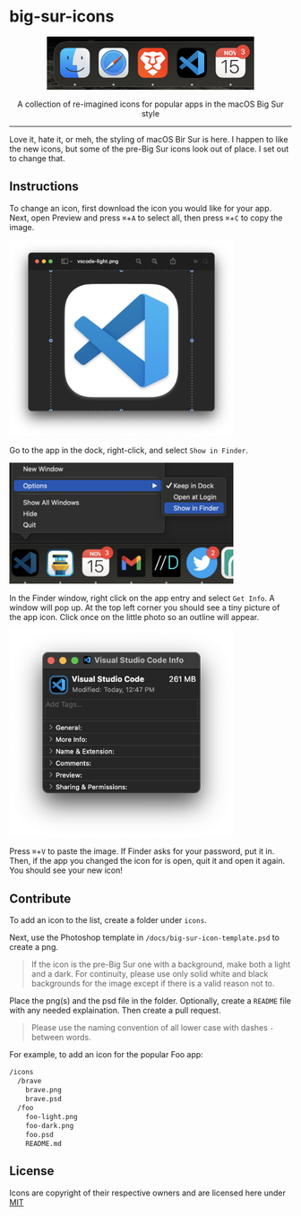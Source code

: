 # big-sur-icons

<p align="center"><img src="doc/img/sample.png" width="370" /></p>
<p align="center">A collection of re-imagined icons for popular apps in the macOS Big Sur style</p>
<hr />

Love it, hate it, or meh, the styling of macOS Bir Sur is here. I happen to like the new icons, but some of the pre-Big Sur icons look out of place. I set out to change that.

## Instructions

To change an icon, first download the icon you would like for your app. Next, open Preview and press `⌘`+`A` to select all, then press `⌘`+`C` to copy the image.

<p><img src="doc/img/preview.png" width="400" /></p>

Go to the app in the dock, right-click, and select `Show in Finder`.

<p><img src="doc/img/showinfinder.png" width="400" /></p>

In the Finder window, right click on the app entry and select `Get Info`. A window will pop up. At the top left corner you should see a tiny picture of the app icon. Click once on the little photo so an outline will appear.

<p><img src="doc/img/outline.png" width="400" /></p>

Press `⌘`+`V` to paste the image. If Finder asks for your password, put it in. Then, if the app you changed the icon for is open, quit it and open it again. You should see your new icon!

## Contribute

To add an icon to the list, create a folder under `icons`.

Next, use the Photoshop template in `/docs/big-sur-icon-template.psd` to create a png.

> If the icon is the pre-Big Sur one with a background, make both a light and a dark. For continuity, please use only solid white and black backgrounds for the image except if there is a valid reason not to.

Place the png(s) and the psd file in the folder. Optionally, create a `README` file with any needed explaination. Then create a pull request.

> Please use the naming convention of all lower case with dashes `-` between words.

For example, to add an icon for the popular Foo app:

```
/icons
  /brave
    brave.png
    brave.psd
  /foo
    foo-light.png
    foo-dark.png
    foo.psd
    README.md
```

## License

Icons are copyright of their respective owners and are licensed here under [MIT](./LICENSE)

